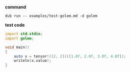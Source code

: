 __command__

```
dub run -- examples/test-golem.md -d golem
```

__test code__

```d global
import std.stdio;
import golem;

void main()
{
    auto x = tensor!([2, 2])([1.0f, 2.0f, 3.0f, 4.0f]);
    writeln(x.value);
}
```
